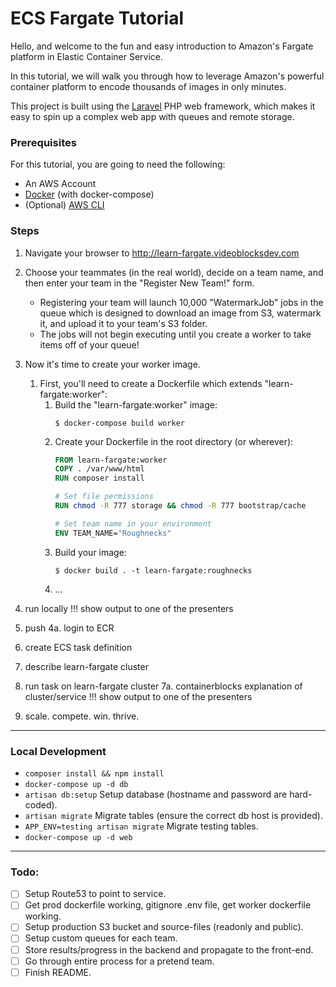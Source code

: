 # ECS Fargate Tutorial

Hello, and welcome to the fun and easy introduction to Amazon's Fargate platform in Elastic Container Service.

In this tutorial, we will walk you through how to leverage Amazon's powerful container platform to encode thousands of images in only minutes.

This project is built using the [Laravel](https://laravel.com/) PHP web framework, which makes it easy to spin up a complex web app with queues and remote storage.

### Prerequisites

For this tutorial, you are going to need the following:

- An AWS Account
- [Docker](https://www.docker.com/) (with docker-compose)
- (Optional) [AWS CLI](https://docs.aws.amazon.com/cli/latest/userguide/installing.html)

### Steps

1. Navigate your browser to http://learn-fargate.videoblocksdev.com
1. Choose your teammates (in the real world), decide on a team name, and then enter your team in the "Register New Team!" form.
    - Registering your team will launch 10,000 "WatermarkJob" jobs in the queue which is designed to download an image from S3, watermark it, and upload it to your team's S3 folder.
    - The jobs will not begin executing until you create a worker to take items off of your queue!
1. Now it's time to create your worker image.
    1. First, you'll need to create a Dockerfile which extends "learn-fargate:worker":
        1. Build the "learn-fargate:worker" image:
            ```shell
            $ docker-compose build worker
            ```
        1. Create your Dockerfile in the root directory (or wherever):
            ```Dockerfile
            FROM learn-fargate:worker
            COPY . /var/www/html
            RUN composer install

            # Set file permissions
            RUN chmod -R 777 storage && chmod -R 777 bootstrap/cache

            # Set team name in your environment
            ENV TEAM_NAME="Roughnecks"
            ```
        1. Build your image:
            ```shell
            $ docker build . -t learn-fargate:roughnecks
            ```
        1. ...




1. run locally
!!! show output to one of the presenters
1. push
  4a. login to ECR
1. create ECS task definition
1. describe learn-fargate cluster
1. run task on learn-fargate cluster
  7a. containerblocks explanation of cluster/service
!!! show output to one of the presenters
1. scale. compete. win. thrive.

---

### Local Development

- `composer install && npm install`
- `docker-compose up -d db`
- `artisan db:setup` Setup database (hostname and password are hard-coded).
- `artisan migrate` Migrate tables (ensure the correct db host is provided).
- `APP_ENV=testing artisan migrate`  Migrate testing tables.
- `docker-compose up -d web`

---

### Todo:
- [ ] Setup Route53 to point to service.
- [ ] Get prod dockerfile working, gitignore .env file, get worker dockerfile working.
- [ ] Setup production S3 bucket and source-files (readonly and public).
- [ ] Setup custom queues for each team.
- [ ] Store results/progress in the backend and propagate to the front-end.
- [ ] Go through entire process for a pretend team.
- [ ] Finish README.
